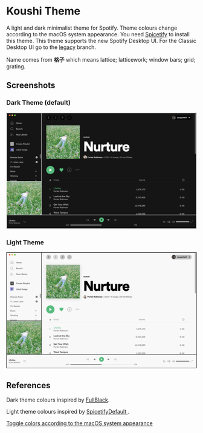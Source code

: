 # Koushi Theme

A light and dark minimalist theme for Spotify. Theme colours change according to the macOS system appearance. You need [Spicetify](https://github.com/khanhas/spicetify-cli) to install this theme. This theme supports the new Spotify Desktop UI. For the Classic Desktop UI go to the [legacy](https://github.com/yougotwill/Koushi/tree/legacy) branch.

Name comes from **格子** which means lattice; latticework; window bars; grid; grating.

## Screenshots

### Dark Theme (default)

<img src="screenshots/theme-dark.png" alt="dark theme" style="zoom:50%;" />

### Light Theme

<img src="screenshots/theme-light.png" alt="light theme" style="zoom:50%;" />

## References

Dark theme colours inspired by [FullBlack](https://github.com/cyacedev/spicetify-FullBlack).

Light theme colours inspired by [SpicetifyDefault ](https://github.com/khanhas/spicetify-cli/tree/master/Themes/SpicetifyDefault).

[Toggle colors according to the macOS system appearance](https://github.com/khanhas/spicetify-cli/issues/423#issuecomment-785224958)